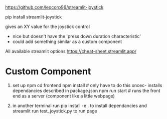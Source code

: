 https://github.com/leocorp96/streamlit-joystick

pip install streamlit-joystick

gives an XY value for the joystick control
- nice but doesn't have the 'press down duration characteristic'
- could add something similar as a custom component





All available streamlit options https://cheat-sheet.streamlit.app/




# Custom Component

1. set up npm
cd frontend
npm install  # only have to do this oncec- installs dependancies described in package.json
npm run start # runs the front end as a server (component like a little webpage)

2. in another terminal run 
pip install -e . to install dependancies
and
streamlit run test_joystick.py
to run page